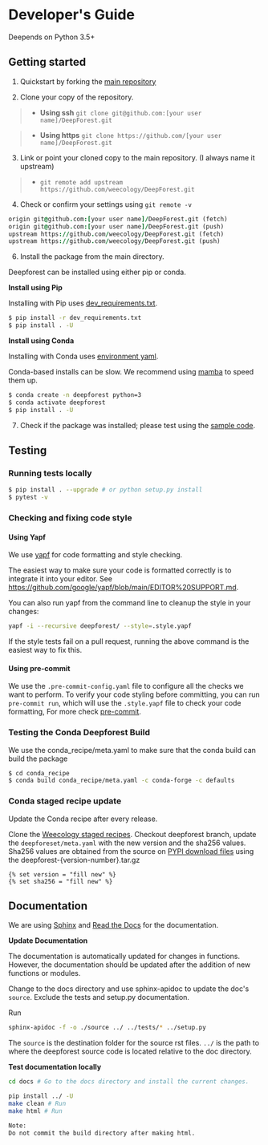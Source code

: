 # Developer's Guide

Deepends on Python 3.5+

## Getting started

1. Quickstart by forking the [main repository](https://github.com/weecology/DeepForest)

2. Clone your copy of the repository.

> - **Using ssh**
> `git clone git@github.com:[your user name]/DeepForest.git`

> - **Using https**
> `git clone https://github.com/[your user name]/DeepForest.git`

3. Link or point your cloned copy to the main repository. (I always
name it upstream)

> - `git remote add upstream https://github.com/weecology/DeepForest.git`

4. Check or confirm your settings using `git remote -v`

```J
origin git@github.com:[your user name]/DeepForest.git (fetch)
origin git@github.com:[your user name]/DeepForest.git (push)
upstream https://github.com/weecology/DeepForest.git (fetch)
upstream https://github.com/weecology/DeepForest.git (push)
```

6. Install the package from the main directory.

Deepforest can be installed using either pip or conda.

**Install using Pip**

Installing with Pip uses [dev_requirements.txt](https://github.com/weecology/DeepForest/blob/main/dev_requirements.txt).

``` bash
$ pip install -r dev_requirements.txt
$ pip install . -U
```

**Install using Conda**

Installing with Conda uses [environment yaml](https://github.com/weecology/DeepForest/blob/main/environment.yml).

Conda-based installs can be slow. We recommend using
[mamba](https://mamba.readthedocs.io/en/latest/user_guide/mamba.html#quickstart)
to speed them up.

``` bash
$ conda create -n deepforest python=3
$ conda activate deepforest
$ pip install . -U
```

7. Check if the package was installed; please test using the [sample
code](https://deepforest.readthedocs.io/en/latest/getting_started.html).

## Testing

### Running tests locally

``` bash
$ pip install . --upgrade # or python setup.py install
$ pytest -v
```

### Checking and fixing code style

#### Using Yapf

We use [yapf](https://github.com/google/yapf) for code formatting and style
checking.

The easiest way to make sure your code is formatted correctly is to integrate
it into your editor.
See <https://github.com/google/yapf/blob/main/EDITOR%20SUPPORT.md>.

You can also run yapf from the command line to cleanup the style in your
changes:

```bash
yapf -i --recursive deepforest/ --style=.style.yapf
```

If the style tests fail on a pull request, running the above command is the
easiest way to fix this.

#### Using pre-commit 

We use the `.pre-commit-config.yaml` file to configure all the checks we want to perform. 
To verify your code styling before committing, you can run `pre-commit run`, which will use the `.style.yapf` file to check your code formatting, For more check [pre-commit](https://pre-commit.com/index.html).

### Testing the Conda Deepforest Build

We use the conda_recipe/meta.yaml to make sure that the conda build can
build the package

``` bash
$ cd conda_recipe
$ conda build conda_recipe/meta.yaml -c conda-forge -c defaults
```

### Conda staged recipe update

Update the Conda recipe after every release.

Clone the [Weecology staged recipes](https://github.com/weecology/staged-recipes).
Checkout deepforest branch, update the `deepforeset/meta.yaml` with
the new version and the sha256 values. Sha256 values are obtained from
the source on [PYPI download files](https://pypi.org/project/deepforest/#files)
using the deepforest-{version-number}.tar.gz

``` 
{% set version = "fill new" %}
{% set sha256 = "fill new" %}
```

## Documentation

We are using [Sphinx](http://www.sphinx-doc.org/en/stable/) and [Read
the Docs](https://readthedocs.org//) for the documentation.

**Update Documentation**

The documentation is automatically updated for changes in functions.
However, the documentation should be updated after the addition of new
functions or modules.

Change to the docs directory and use sphinx-apidoc to update the doc's
`source`. Exclude the tests and setup.py documentation.

Run

``` bash
sphinx-apidoc -f -o ./source ../ ../tests/* ../setup.py
```

The `source` is the destination folder for the source rst files. `../`
is the path to where the deepforest source code is located relative to
the doc directory.

**Test documentation locally**

``` bash
cd docs # Go to the docs directory and install the current changes.

pip install ../ -U
make clean # Run
make html # Run

Note:
Do not commit the build directory after making html.
```